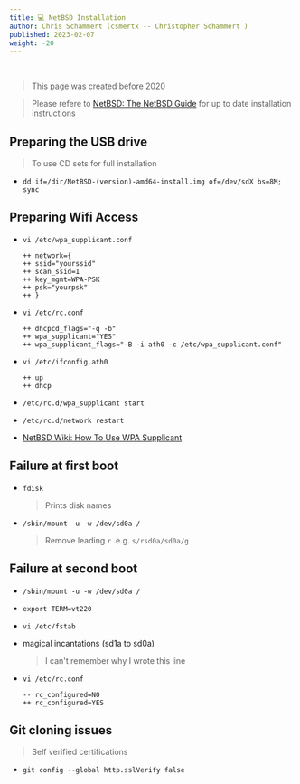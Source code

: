 ```yaml
---
title: 💻 NetBSD Installation
author: Chris Schammert (csmertx -- Christopher Schammert )
published: 2023-02-07
weight: -20
---
```


<!-- The content of this website was written by Christopher Schammert aka Chris Schammert -->

<br />

> This page was created before 2020

> Please refere to [NetBSD: The NetBSD Guide](https://www.netbsd.org/docs/guide/en/) for up to date installation instructions

## Preparing the USB drive

> To use CD sets for full installation

- ```dd if=/dir/NetBSD-(version)-amd64-install.img of=/dev/sdX bs=8M; sync```

## Preparing Wifi Access

- ```vi /etc/wpa_supplicant.conf```

    ```
    ++ network={
    ++ ssid="yourssid"  
    ++ scan_ssid=1  
    ++ key_mgmt=WPA-PSK  
    ++ psk="yourpsk"  
    ++ }
    ```
 
- ```vi /etc/rc.conf```

    ```
    ++ dhcpcd_flags="-q -b"  
    ++ wpa_supplicant="YES"  
    ++ wpa_supplicant_flags="-B -i ath0 -c /etc/wpa_supplicant.conf" 
    ```

- ```vi /etc/ifconfig.ath0```

    ```
    ++ up
    ++ dhcp
    ```

- ```/etc/rc.d/wpa_supplicant start```

- ```/etc/rc.d/network restart```

- [NetBSD Wiki: How To Use WPA Supplicant](http://wiki.netbsd.org/tutorials/how_to_use_wpa_supplicant/)


## Failure at first boot

- ```fdisk```

    > Prints disk names

- ```/sbin/mount -u -w /dev/sd0a /```

    > Remove leading ```r``` .e.g. ```s/rsd0a/sd0a/g```

## Failure at second boot

- ```/sbin/mount -u -w /dev/sd0a /```

- ```export TERM=vt220```

- ```vi /etc/fstab  ```

- magical incantations (sd1a to sd0a)

    > I can't remember why I wrote this line

- ```vi /etc/rc.conf```

    ```
    -- rc_configured=NO
    ++ rc_configured=YES
    ```

## Git cloning issues

> Self verified certifications

- ```git config --global http.sslVerify false```
